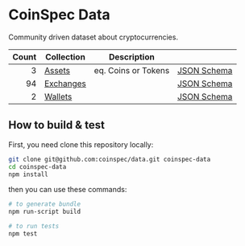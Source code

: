 # CoinSpec Data

Community driven dataset about cryptocurrencies.

| Count | Collection | Description | |
| ---: | --- |  --- | --- |
| 3 | [Assets](/assets) | eq. Coins or Tokens | [JSON Schema](https://github.com/coinspec/schema/blob/master/src/assets.yaml) |
| 94 | [Exchanges](/exchanges) |  | [JSON Schema](https://github.com/coinspec/schema/blob/master/src/exchanges.yaml) |
| 2 | [Wallets](/wallets) |  | [JSON Schema](https://github.com/coinspec/schema/blob/master/src/wallets.yaml) |

## How to build & test

First, you need clone this repository locally:
```bash
git clone git@github.com:coinspec/data.git coinspec-data
cd coinspec-data
npm install
```

then you can use these commands:
```bash
# to generate bundle
npm run-script build

# to run tests
npm test 
```
